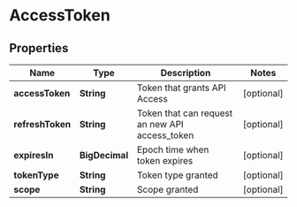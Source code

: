 

# AccessToken

## Properties

Name | Type | Description | Notes
------------ | ------------- | ------------- | -------------
**accessToken** | **String** | Token that grants API Access |  [optional]
**refreshToken** | **String** | Token that can request an new API access_token |  [optional]
**expiresIn** | **BigDecimal** | Epoch time when token expires |  [optional]
**tokenType** | **String** | Token type granted |  [optional]
**scope** | **String** | Scope granted |  [optional]



